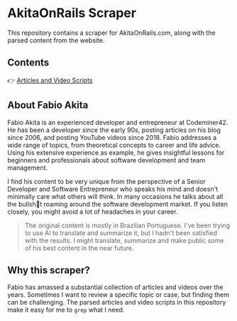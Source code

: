 # AkitaOnRails Scraper
This repository contains a scraper for AkitaOnRails.com, along with the parsed content from the website.

## Contents

👉 [Articles and Video Scripts](./articles-and-video-scripts)

## About Fabio Akita
Fabio Akita is an experienced developer and entrepreneur at Codeminer42. He has been a developer since the early 90s, posting articles on his blog since 2006, and posting YouTube videos since 2018. Fabio addresses a wide range of topics, from theoretical concepts to career and life advice. Using his extensive experience as example, he gives insightful lessons for beginners and professionals about software development and team management.

I find his content to be very unique from the perspective of a Senior Developer and Software Entrepreneur who speaks his mind and doesn't minimally care what others will think. In many occasions he talks about all the bullsh💩t roaming around the software development market. If you listen closely, you might avoid a lot of headaches in your career. 

> The original content is mostly in Brazilian Portuguese. I've been trying to use AI to translate and summarize it, but I hadn't been satisfied with the results. I might translate, summarize and make public some of his best content in the near future.

## Why this scraper?

Fabio has amassed a substantial collection of articles and videos over the years. Sometimes I want to review a specific topic or case, but finding them can be challenging. The parsed articles and video scripts in this repository make it easy for me to `grep` what I need.
